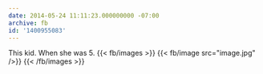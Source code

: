 ```yaml
---
date: 2014-05-24 11:11:23.000000000 -07:00
archive: fb
id: '1400955083'
---
```


This kid. When she was 5.
{{< fb/images >}}
{{< fb/image src="image.jpg" />}}
{{< /fb/images >}}
